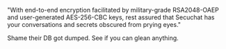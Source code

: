 "With end-to-end encryption facilitated by military-grade RSA2048-OAEP and user-generated AES-256-CBC keys, rest assured that Secuchat has your conversations and secrets obscured from prying eyes."

Shame their DB got dumped. See if you can glean anything.
